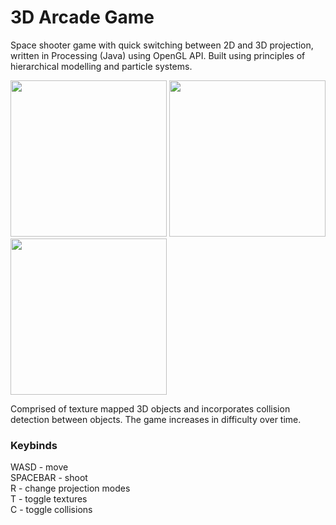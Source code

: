 # 3D Arcade Game

Space shooter game with quick switching between 2D and 3D projection, written
in Processing (Java) using OpenGL API. Built using principles of hierarchical modelling and
particle systems.

<img src="https://github.com/user-attachments/assets/43406a68-49b4-4d04-aebf-f98b3a72c6e1)" width="250">
<img src="https://github.com/user-attachments/assets/6e92ad53-1927-450b-965c-5e5c4eca806d)" width="250">
<img src="https://github.com/user-attachments/assets/5193ee97-5721-4079-b8d3-199d7596e3a0)" width="250">


Comprised of texture mapped 3D objects and incorporates collision
detection between objects. The game increases in difficulty over time.

### Keybinds
 
WASD - move   
SPACEBAR - shoot   
R - change projection modes  
T - toggle textures   
C - toggle collisions
